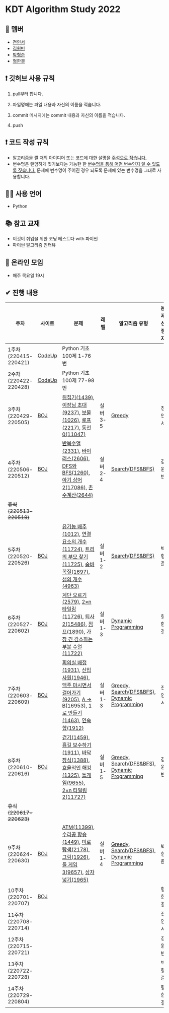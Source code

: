 # KDT Algorithm Study 2022



## 👤 멤버

- [전인서](https://github.com/eveinseojeon)
- [김원빈](https://github.com/BaeJjangE)
- [박형준](https://github.com/PHJoon)
- [형한결](https://github.com/hankaul)



## ❗ 깃허브 사용 규칙

1. pull부터 합니다.

2. 파일명에는 파일 내용과 자신의 이름을 적습니다.
3. commit 메시지에는 commit 내용과 자신의 이름을 적습니다.
4. push



## ❗ 코드 작성 규칙

- 알고리즘을 짤 때의 아이디어 또는 코드에 대한 설명을 <u>주석으로 적습니다.</u>
- 변수명은 랜덤하게 짓기보다는 가능한 한 <u>변수명을 통해 어떤 변수인지 알 수 있도록 짓습니다.</u> 문제에 변수명이 주어진 경우 되도록 문제에 있는 변수명을 그대로 사용합니다.



## 🧑‍💻 사용 언어

- Python



## 📚 참고 교재

- 이것이 취업을 위한 코딩 테스트다 with 파이썬
- 파이썬 알고리즘 인터뷰



## 💬 온라인 모임

- 매주 목요일 19시

## ✔ 진행 내용

| 주차                          | 사이트                                | 문제                                                         | 레벨     | 알고리즘 유형                                                | 문제 선정자 |
| ----------------------------- | ------------------------------------- | ------------------------------------------------------------ | -------- | ------------------------------------------------------------ | ----------- |
| 1주차<br />(220415-220421)    | [CodeUp](https://codeup.kr/index.php) | Python 기초 100제 1-76번                                     |          |                                                              |             |
| 2주차<br />(220422-220428)    | [CodeUp](https://codeup.kr/index.php) | Python 기초 100제 77-98번                                    |          |                                                              |             |
| 3주차<br />(220429-220505)    | [BOJ](https://www.acmicpc.net/)       | [뒤집기(1439)](https://www.acmicpc.net/problem/1439), [이장님 초대(9237)](https://www.acmicpc.net/problem/9237), [보물(1026)](https://www.acmicpc.net/problem/1026), [로프(2217)](https://www.acmicpc.net/problem/2217), [동전 0(11047)](https://www.acmicpc.net/problem/11047) | 실버 3-5 | [Greedy](https://www.acmicpc.net/problem/tag/33)             | 전인서      |
| 4주차<br />(220506-220512)    | [BOJ](https://www.acmicpc.net/)       | [반복수열(2331)](https://www.acmicpc.net/problem/2331), [바이러스(2606)](https://www.acmicpc.net/problem/2606), [DFS와 BFS(1260)](https://www.acmicpc.net/problem/1260), [아기 상어 2(17086)](https://www.acmicpc.net/problem/17086), [촌수계산(2644)](https://www.acmicpc.net/problem/2644) | 실버 2-4 | [Search(DFS&BFS)](https://www.acmicpc.net/problem/tag/126)   | 김원빈      |
| ~~휴식<br />(220513-220519)~~ |                                       |                                                              |          |                                                              |             |
| 5주차<br />(220520-220526)    | [BOJ](https://www.acmicpc.net/)       | [유기농 배추(1012)](https://www.acmicpc.net/problem/1012), [연결 요소의 개수(11724)](https://www.acmicpc.net/problem/11724), [트리의 부모 찾기(11725)](https://www.acmicpc.net/problem/11725), [숨바꼭질(1697)](https://www.acmicpc.net/problem/1697), [섬의 개수(4963)](https://www.acmicpc.net/problem/4963) | 실버 1-2 | [Search(DFS&BFS)](https://www.acmicpc.net/problem/tag/126)   | 박형준      |
| 6주차<br />(220527-220602)    | [BOJ](https://www.acmicpc.net/)       | [계단 오르기(2579)](https://www.acmicpc.net/problem/2579), [2×n 타일링(11726)](https://www.acmicpc.net/problem/11726),  [퇴사 2(15486)](https://www.acmicpc.net/problem/15486), [점프(1890)](https://www.acmicpc.net/problem/1890), [가장 긴 감소하는 부분 수열(11722)](https://www.acmicpc.net/problem/11722) | 실버 1-3 | [Dynamic Programming](https://www.acmicpc.net/problem/tag/25) | 형한결      |
| 7주차<br />(220603-220609)    | [BOJ](https://www.acmicpc.net/)       | [회의실 배정(1931)](https://www.acmicpc.net/problem/1931), [신입사원(1946)](https://www.acmicpc.net/problem/1946), [맥주 마시면서 걸어가기(9205)](https://www.acmicpc.net/problem/9205), [A → B(16953)](https://www.acmicpc.net/problem/16953), [1로 만들기(1463)](https://www.acmicpc.net/problem/1463), [연속합(1912)](https://www.acmicpc.net/problem/1912) | 실버 1-3 | [Greedy](https://www.acmicpc.net/problem/tag/33),<br />[Search(DFS&BFS)](https://www.acmicpc.net/problem/tag/126),<br />[Dynamic Programming](https://www.acmicpc.net/problem/tag/25) | 전인서      |
| 8주차<br />(220610-220616)    | [BOJ](https://www.acmicpc.net/)       | [걷기(1459)](https://www.acmicpc.net/problem/1459), [흙길 보수하기(1911)](https://www.acmicpc.net/problem/1911), [바닥장식(1388)](https://www.acmicpc.net/problem/1388), [효율적인 해킹(1325)](https://www.acmicpc.net/problem/1325), [돌게임(9655)](https://www.acmicpc.net/problem/9655), [2×n 타일링 2(11727)](https://www.acmicpc.net/problem/11727) | 실버1-5  | [Greedy](https://www.acmicpc.net/problem/tag/33),<br />[Search(DFS&BFS)](https://www.acmicpc.net/problem/tag/126),<br />[Dynamic Programming](https://www.acmicpc.net/problem/tag/25) | 김원빈      |
| ~~휴식<br />(220617-220623)~~ |        |  |          |  |             |
| 9주차<br />(220624-220630) | [BOJ](https://www.acmicpc.net/)       | [ATM(11399)](https://www.acmicpc.net/problem/11399), [수리공 항승(1449)](https://www.acmicpc.net/problem/1449), [미로탐색(2178)](https://www.acmicpc.net/problem/2178), [그림(1926)](https://www.acmicpc.net/problem/1926), [돌 게임 3(9657)](https://www.acmicpc.net/problem/9657), [상자넣기(1965)](https://www.acmicpc.net/problem/1965) | 실버1-4 | [Greedy](https://www.acmicpc.net/problem/tag/33),<br />[Search(DFS&BFS)](https://www.acmicpc.net/problem/tag/126),<br />[Dynamic Programming](https://www.acmicpc.net/problem/tag/25) | 박형준 |
| 10주차<br />(220701-220707) | [BOJ](https://www.acmicpc.net/) |  |  |  | 형한결 |
| 11주차<br />(220708-220714) |  |  |  |  | 전인서 |
| 12주차<br />(220715-220721) |  |  |  |  | 김원빈 |
| 13주차<br />(220722-220728) |  |  |  |  | 박형준 |
| 14주차<br />(220729-220804) |  |  |  |  | 형한결 |



